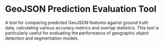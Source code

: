 # GeoJSON Prediction Evaluation Tool

A tool for comparing predicted GeoJSON features against ground truth data, calculating various accuracy metrics and overlap statistics. This tool is particularly useful for evaluating the performance of geographic object detection and segmentation models.


